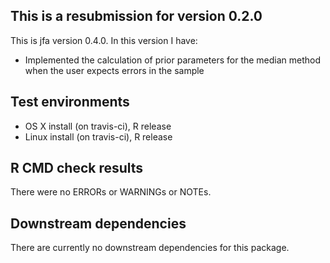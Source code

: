 ## This is a resubmission for version 0.2.0
This is jfa version 0.4.0. In this version I have:

* Implemented the calculation of prior parameters for the median method when the user expects errors in the sample

## Test environments
* OS X install (on travis-ci), R release
* Linux install (on travis-ci), R release

## R CMD check results
There were no ERRORs or WARNINGs or NOTEs. 

## Downstream dependencies
There are currently no downstream dependencies for this package.
